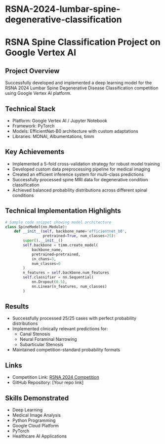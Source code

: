 # RSNA-2024-lumbar-spine-degenerative-classification

# RSNA Spine Classification Project on Google Vertex AI

## Project Overview
Successfully developed and implemented a deep learning model for the RSNA 2024 Lumbar Spine Degenerative Disease Classification competition using Google Vertex AI platform.

## Technical Stack
- Platform: Google Vertex AI / Jupyter Notebook
- Framework: PyTorch
- Models: EfficientNet-B0 architecture with custom adaptations
- Libraries: MONAI, Albumentations, timm

## Key Achievements
- Implemented a 5-fold cross-validation strategy for robust model training
- Developed custom data preprocessing pipeline for medical imaging
- Created an efficient inference system for multi-class predictions
- Successfully processed spine MRI data for degenerative condition classification
- Achieved balanced probability distributions across different spinal conditions

## Technical Implementation Highlights
```python
# Sample code snippet showing model architecture
class SpineModel(nn.Module):
    def __init__(self, backbone_name='efficientnet_b0', 
                 pretrained=True, num_classes=25):
        super().__init__()
        self.backbone = timm.create_model(
            backbone_name, 
            pretrained=pretrained,
            in_chans=3,
            num_classes=0
        )
        n_features = self.backbone.num_features
        self.classifier = nn.Sequential(
            nn.Dropout(0.5),
            nn.Linear(n_features, num_classes)
        )
```

## Results
- Successfully processed 25/25 cases with perfect probability distributions
- Implemented clinically relevant predictions for:
  - Canal Stenosis
  - Neural Foraminal Narrowing
  - Subarticular Stenosis
- Maintained competition-standard probability formats

## Links
- Competition Link: [RSNA 2024 Competition](https://www.kaggle.com/competitions/rsna-2024-lumbar-spine-degenerative-classification)
- GitHub Repository: [Your repo link]

## Skills Demonstrated
- Deep Learning
- Medical Image Analysis
- Python Programming
- Google Cloud Platform
- PyTorch
- Healthcare AI Applications
